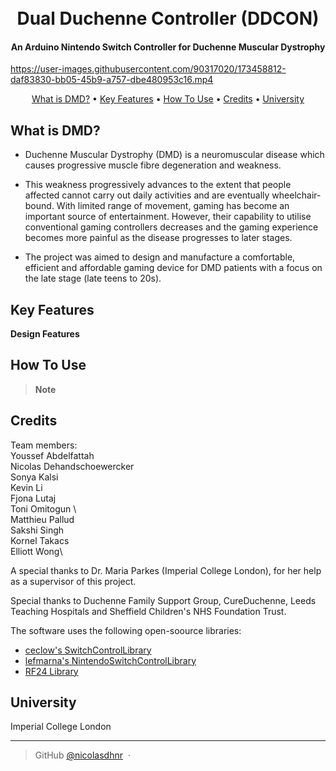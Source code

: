 <h1 align="center">
  <br>
  Dual Duchenne Controller (DDCON)
  <br>
</h1>

<h4 align="center"> An Arduino Nintendo Switch Controller for Duchenne Muscular Dystrophy  </h4>

https://user-images.githubusercontent.com/90317020/173458812-daf83830-bb05-45b9-a757-dbe480953c16.mp4

<p align="center">
  <a href="#what-is-DMD?">What is DMD?</a> •
  <a href="#key-features">Key Features</a> •
  <a href="#how-to-use">How To Use</a> •
  <a href="#credits">Credits</a> •
  <a href="#license">University</a>
</p>

## What is DMD?

* Duchenne Muscular Dystrophy (DMD) is a neuromuscular disease which causes progressive muscle fibre degeneration and weakness. 
* This weakness progressively advances to the extent that people affected cannot carry out daily activities and are eventually wheelchair-bound. With limited range of movement, gaming has become an important source of entertainment. However, their capability to utilise conventional gaming controllers decreases and the gaming experience becomes more painful as the disease progresses to later stages. 

* The project was aimed to design and manufacture a comfortable, efficient and affordable gaming device for DMD patients with a focus on the late stage (late teens to 20s).

## Key Features
**Design Features**



## How To Use


> **Note**



## Credits
Team members: \
Youssef Abdelfattah \
Nicolas Dehandschoewercker \
Sonya Kalsi \
Kevin Li \
Fjona Lutaj \
Toni Omitogun \  
Matthieu Pallud \
Sakshi Singh \
Kornel Takacs \
Elliott Wong\

A special thanks to Dr. Maria Parkes (Imperial College London), for her help as a supervisor of this project. 

Special thanks to Duchenne Family Support Group, CureDuchenne, Leeds Teaching Hospitals and Sheffield Children's NHS Foundation Trust.

The software uses the following open-soource libraries: 
- [ceclow's SwitchControlLibrary](https://github.com/celclow/SwitchControlLibrary)
- [lefmarna's NintendoSwitchControlLibrary](https://github.com/lefmarna/NintendoSwitchControlLibrary)
- [RF24 Library](https://github.com/nRF24/RF24)



## University 

Imperial College London 

---
> GitHub [@nicolasdhnr](https://github.com/nicolasdhnr/) &nbsp;&middot;&nbsp;




